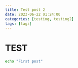 ```yaml
---
title: Test post 2
date: 2023-06-22 01:24:00
categories: [testing, testing2]
tags: [tagz]
---
```


# TEST

```bash
echo "First post"
```